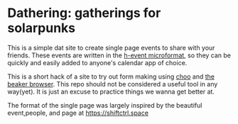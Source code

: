 # Dathering: gatherings for solarpunks

This is a simple dat site to create single page events to share with your friends.  These events are written in the [h-event microformat](http://microformats.org/wiki/h-calendar), so they can be quickly and easily added to anyone's calendar app of choice.

This is a short hack of a site to try out form making using [choo](https://choo.io) and [the beaker browser](https://beakerbrowser.com).  This repo should not be considered a useful tool in any way(yet).  It is just an excuse to practice things we wanna get better at.  

The format of the single page was largely inspired by the beautiful event,people, and page at https://shiftctrl.space
